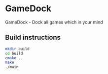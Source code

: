 # GameDock

GameDock - Dock all games which in your mind

## Build instructions

~~~bash
mkdir build
cd build
cmake ..
make
./main
~~~
